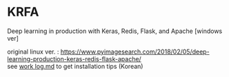 # KRFA
Deep learning in production with Keras, Redis, Flask, and Apache  [windows ver]

original linux ver. : https://www.pyimagesearch.com/2018/02/05/deep-learning-production-keras-redis-flask-apache/  
see [work log.md](https://github.com/imnotkind/KRFA/blob/master/work%20log.md) to get installation tips (Korean)
